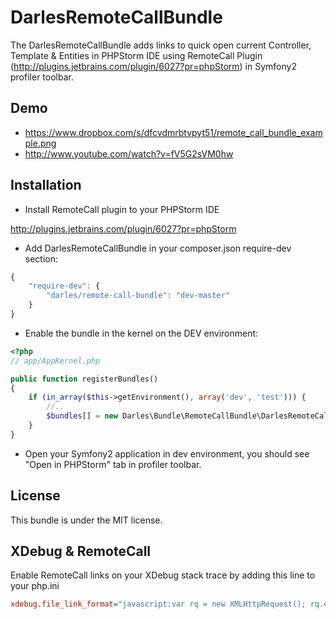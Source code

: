 DarlesRemoteCallBundle
=============

The DarlesRemoteCallBundle adds links to quick open current Controller, Template & Entities in PHPStorm IDE
using RemoteCall Plugin (http://plugins.jetbrains.com/plugin/6027?pr=phpStorm) in Symfony2 profiler toolbar.

Demo
----

* https://www.dropbox.com/s/dfcvdmrbtvpyt51/remote_call_bundle_example.png
* http://www.youtube.com/watch?v=fV5G2sVM0hw


Installation
------------

- Install RemoteCall plugin to your PHPStorm IDE

http://plugins.jetbrains.com/plugin/6027?pr=phpStorm

- Add DarlesRemoteCallBundle in your composer.json require-dev section:

```js
{
    "require-dev": {
        "darles/remote-call-bundle": "dev-master"
    }
}
```

- Enable the bundle in the kernel on the DEV environment:

``` php
<?php
// app/AppKernel.php

public function registerBundles()
{
    if (in_array($this->getEnvironment(), array('dev', 'test'))) {
        //..
        $bundles[] = new Darles\Bundle\RemoteCallBundle\DarlesRemoteCallBundle();
    }
}
```

- Open your Symfony2 application in dev environment, you should see "Open in PHPStorm" tab in profiler toolbar.

License
-------

This bundle is under the MIT license.

XDebug & RemoteCall
-------------------

Enable RemoteCall links on your XDebug stack trace by adding this line to your php.ini

``` ini
xdebug.file_link_format="javascript:var rq = new XMLHttpRequest(); rq.open('GET', 'http://localhost:8091?message=%f:%l', true); rq.send(null);"
```
